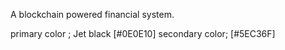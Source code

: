 A blockchain powered financial system.

primary color ; Jet black [#0E0E10] secondary color; [#5EC36F]